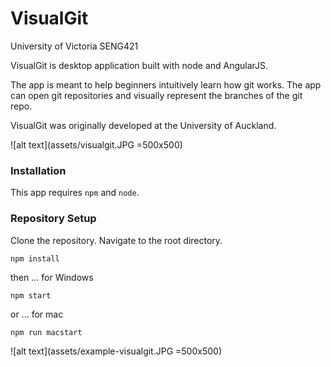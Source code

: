 # VisualGit
University of Victoria SENG421

VisualGit is desktop application built with node and AngularJS.

The app is meant to help beginners intuitively learn how git works. The app can open git repositories and visually represent the branches of the git repo.

VisualGit was originally developed at the University of Auckland.

![alt text](assets/visualgit.JPG =500x500)

### Installation

This app requires ````npm```` and ````node````.

### Repository Setup

Clone the repository. Navigate to the root directory.

````
npm install
````
then ... for Windows
````
npm start
````

or ... for mac
````
npm run macstart
````

![alt text](assets/example-visualgit.JPG =500x500)
